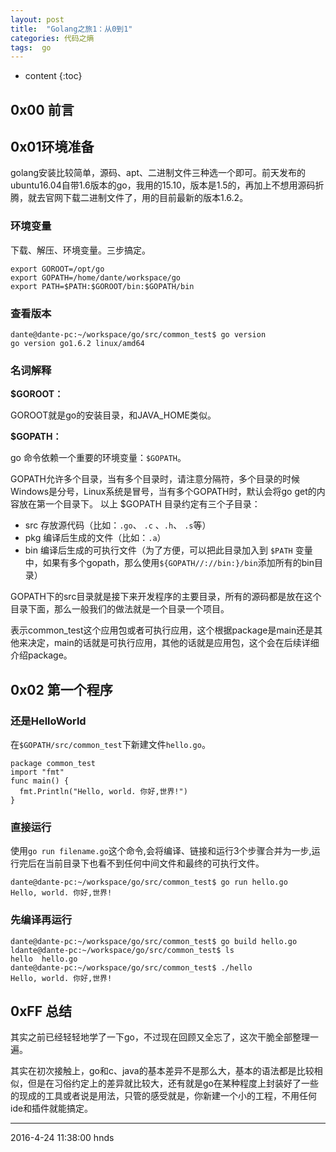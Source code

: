 ```yaml
---
layout: post
title:  "Golang之旅1：从0到1"
categories: 代码之熵
tags:  go
---
```


* content
{:toc}

## 0x00 前言

## 0x01环境准备

golang安装比较简单，源码、apt、二进制文件三种选一个即可。前天发布的ubuntu16.04自带1.6版本的go，我用的15.10，版本是1.5的，再加上不想用源码折腾，就去官网下载二进制文件了，用的目前最新的版本1.6.2。




### 环境变量

下载、解压、环境变量。三步搞定。

```
export GOROOT=/opt/go  
export GOPATH=/home/dante/workspace/go
export PATH=$PATH:$GOROOT/bin:$GOPATH/bin
```
### 查看版本

```
dante@dante-pc:~/workspace/go/src/common_test$ go version
go version go1.6.2 linux/amd64
```

### 名词解释

**$GOROOT：**

GOROOT就是go的安装目录，和JAVA_HOME类似。

**$GOPATH：**

go 命令依赖一个重要的环境变量：`$GOPATH`。

GOPATH允许多个目录，当有多个目录时，请注意分隔符，多个目录的时候Windows是分号，Linux系统是冒号，当有多个GOPATH时，默认会将go get的内容放在第一个目录下。
以上 $GOPATH 目录约定有三个子目录：

- src 存放源代码（比如：`.go`、 `.c` 、`.h`、 `.s`等）
- pkg 编译后生成的文件（比如：`.a`）
- bin 编译后生成的可执行文件（为了方便，可以把此目录加入到 `$PATH` 变量中，如果有多个gopath，那么使用`${GOPATH//://bin:}/bin`添加所有的bin目录）

GOPATH下的src目录就是接下来开发程序的主要目录，所有的源码都是放在这个目录下面，那么一般我们的做法就是一个目录一个项目。

表示common_test这个应用包或者可执行应用，这个根据package是main还是其他来决定，main的话就是可执行应用，其他的话就是应用包，这个会在后续详细介绍package。

## 0x02 第一个程序

### 还是HelloWorld

在`$GOPATH/src/common_test`下新建文件`hello.go`。

```
package common_test
import "fmt"
func main() {
  fmt.Println("Hello, world. 你好,世界!")
}
```

### 直接运行


使用`go run filename.go`这个命令,会将编译、链接和运行3个步骤合并为一步,运行完后在当前目录下也看不到任何中间文件和最终的可执行文件。

```
dante@dante-pc:~/workspace/go/src/common_test$ go run hello.go
Hello, world. 你好,世界!
```
### 先编译再运行

```
dante@dante-pc:~/workspace/go/src/common_test$ go build hello.go
ldante@dante-pc:~/workspace/go/src/common_test$ ls
hello  hello.go
dante@dante-pc:~/workspace/go/src/common_test$ ./hello
Hello, world. 你好,世界!
```

## 0xFF 总结

其实之前已经轻轻地学了一下go，不过现在回顾又全忘了，这次干脆全部整理一遍。

其实在初次接触上，go和c、java的基本差异不是那么大，基本的语法都是比较相似，但是在习俗约定上的差异就比较大，还有就是go在某种程度上封装好了一些的现成的工具或者说是用法，只管的感受就是，你新建一个小的工程，不用任何ide和插件就能搞定。

******

2016-4-24 11:38:00 hnds
